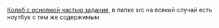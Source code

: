 [Колаб с основной частью задания](https://colab.research.google.com/drive/186KwQ-IfZRfBSOiIPuHr-Pn_WkE9bbW4#scrollTo=jBjpM_mS8Z2v), в папке src на всякий случай есть ноутбук с тем же содержимым